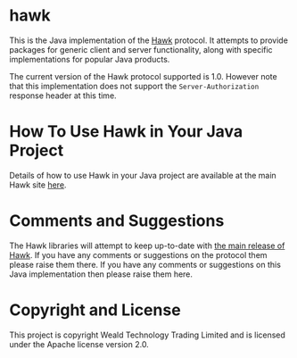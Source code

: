 hawk
====

This is the Java implementation of the [Hawk](/hueniverse/hawk) protocol.  It attempts to provide packages for generic client and server functionality, along with specific implementations for popular Java products.

The current version of the Hawk protocol supported is 1.0.  However note that this implementation does not support the `Server-Authorization` response header at this time.

How To Use Hawk in Your Java Project
====================================

Details of how to use Hawk in your Java project are available at the main Hawk site [here](http://wealdtech.github.com/hawk).

Comments and Suggestions
========================
The Hawk libraries will attempt to keep up-to-date with [the main release of Hawk](/hueniverse/hawk).  If you have any comments or suggestions on the protocol them please raise them there.  If you have any comments or suggestions on this Java implementation then please raise them here.

Copyright and License
======================
This project is copyright Weald Technology Trading Limited and is licensed under the Apache license version 2.0.
